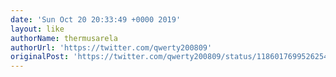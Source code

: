 ```yaml
---
date: 'Sun Oct 20 20:33:49 +0000 2019'
layout: like
authorName: thermusarela
authorUrl: 'https://twitter.com/qwerty200809'
originalPost: 'https://twitter.com/qwerty200809/status/1186017699526254594'
---
```

